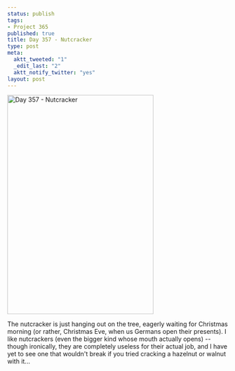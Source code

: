 ```yaml
--- 
status: publish
tags: 
- Project 365
published: true
title: Day 357 - Nutcracker
type: post
meta: 
  aktt_tweeted: "1"
  _edit_last: "2"
  aktt_notify_twitter: "yes"
layout: post
---
```

<a href="http://www.flickr.com/photos/freeed/6562193627/" title="Day 357 - Nutcracker by Fred​, on Flickr"><img src="http://farm8.staticflickr.com/7159/6562193627_fbf46acacc.jpg" width="333" height="500" alt="Day 357 - Nutcracker"/></a>

The nutcracker is just hanging out on the tree, eagerly waiting for Christmas morning (or rather, Christmas Eve, when us Germans open their presents). I like nutcrackers (even the bigger kind whose mouth actually opens) -- though ironically, they are completely useless for their actual job, and I have yet to see one that wouldn't break if you tried cracking a hazelnut or walnut with it...
